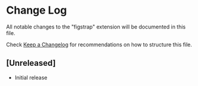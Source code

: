 # Change Log

All notable changes to the "figstrap" extension will be documented in this file.

Check [Keep a Changelog](http://keepachangelog.com/) for recommendations on how to structure this file.

## [Unreleased]

- Initial release